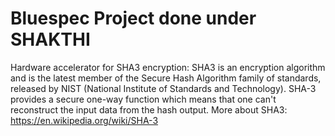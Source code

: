# Bluespec Project done under SHAKTHI

Hardware accelerator for SHA3 encryption:
SHA3 is an encryption algorithm and is the latest member of the Secure Hash Algorithm family of standards, released by NIST (National Institute of Standards and Technology). SHA-3 provides a secure one-way function which means that one can't reconstruct the input data from the hash output. More about SHA3: https://en.wikipedia.org/wiki/SHA-3
